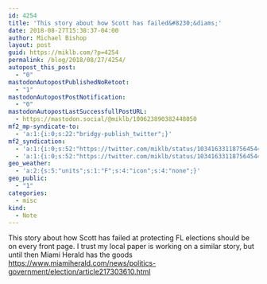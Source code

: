 ```yaml
---
id: 4254
title: 'This story about how Scott has failed&#8230;&diams;'
date: 2018-08-27T15:38:37-04:00
author: Michael Bishop
layout: post
guid: https://miklb.com/?p=4254
permalink: /blog/2018/08/27/4254/
autopost_this_post:
  - "0"
mastodonAutopostPublishedNoRetoot:
  - "1"
mastodonAutopostPostNotification:
  - "0"
mastodonAutopostLastSuccessfullPostURL:
  - https://mastodon.social/@miklb/100623890382448050
mf2_mp-syndicate-to:
  - 'a:1:{i:0;s:22:"bridgy-publish_twitter";}'
mf2_syndication:
  - 'a:1:{i:0;s:52:"https://twitter.com/miklb/status/1034163311875645440";}'
  - 'a:1:{i:0;s:52:"https://twitter.com/miklb/status/1034163311875645440";}'
geo_weather:
  - 'a:2:{s:5:"units";s:1:"F";s:4:"icon";s:4:"none";}'
geo_public:
  - "1"
categories:
  - misc
kind:
  - Note
---
```

This story about how Scott has failed at protecting FL elections should be on every front page. I trust my local paper is working on a similar story, but until then Miami Herald has the goods <https://www.miamiherald.com/news/politics-government/election/article217303610.html>